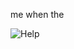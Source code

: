 me when the

![Help](https://static.wikia.nocookie.net/cooler-item-asylum/images/e/e7/Apc_being_throwed.gif/revision/latest?cb=20241028233457)
